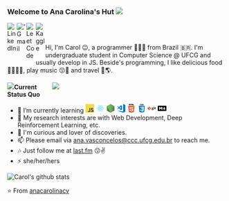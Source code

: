 ### Welcome to Ana Carolina's Hut <img src="https://media.giphy.com/media/mGcNjsfWAjY5AEZNw6/giphy.gif" width="50"></h2>

<a href="https://www.linkedin.com/in/ana-carolina-vasconcelos-2b38511ab/">
  <img align="left" alt="LinkedIn" width="22px" src="https://cdn.jsdelivr.net/npm/simple-icons@3.1.0/icons/linkedin.svg" />
</a>
<a href="mailto:ana.vasconcelos@ccc.ufcg.edu.br">
  <img align="left" alt="'Gmail" width="22px" src="https://cdn.jsdelivr.net/npm/simple-icons@3.1.0/icons/gmail.svg" />
</a>
<a href="https://www.instagram.com/ana.carolinacv/">
  <img align="left" alt="LeetCode" width="22px" src="https://cdn.jsdelivr.net/npm/simple-icons@3.1.0/icons/instagram.svg" />
</a>
<a href="https://open.spotify.com/user/22nesxwfozqgzfu5nc4fl2l6y?si=FP4CvcfdSVq6h1k10IQGFg">
  <img align="left" alt="Kaggle" width="22px" src="https://cdn.jsdelivr.net/npm/simple-icons@3.1.0/icons/spotify.svg" />
</a>

<br />
<br />

Hi, I'm Carol 😉, a programmer 👨🏻‍💻 from Brazil 🇧🇷. I'm undergraduate student in Computer Science @ UFCG and usually develop in JS. Beside's programming, I like delicious food 🥗🥩🌮🍣, play music :kissing::musical_score: and travel :rocket::earth_americas:.

<img align="right" src=https://miro.medium.com/max/1600/0*K2WLMTExLyida7OR.gif width="400">

<img src="https://media.giphy.com/media/VgCDAzcKvsR6OM0uWg/giphy.gif" width="50">**Current Status Quo**

- 🌱 I’m currently learning <code><img height="20" src="https://raw.githubusercontent.com/github/explore/80688e429a7d4ef2fca1e82350fe8e3517d3494d/topics/javascript/javascript.png"></code>
<code><img height="20" src="https://raw.githubusercontent.com/github/explore/80688e429a7d4ef2fca1e82350fe8e3517d3494d/topics/react/react.png"></code>
<code><img height="20" src="https://raw.githubusercontent.com/github/explore/80688e429a7d4ef2fca1e82350fe8e3517d3494d/topics/nodejs/nodejs.png"></code>
<code><img height="20" src="https://raw.githubusercontent.com/github/explore/80688e429a7d4ef2fca1e82350fe8e3517d3494d/topics/visual-studio-code/visual-studio-code.png"></code>
<code><img height="20" src="https://raw.githubusercontent.com/github/explore/80688e429a7d4ef2fca1e82350fe8e3517d3494d/topics/html/html.png"></code>
<code><img height="20" src="https://raw.githubusercontent.com/github/explore/80688e429a7d4ef2fca1e82350fe8e3517d3494d/topics/css/css.png"></code>
<code><img height="20" src="https://raw.githubusercontent.com/github/explore/80688e429a7d4ef2fca1e82350fe8e3517d3494d/topics/git/git.png"></code>
<code><img height="20" src="https://raw.githubusercontent.com/github/explore/80688e429a7d4ef2fca1e82350fe8e3517d3494d/topics/markdown/markdown.png"></code>
- 🤔 My research interests are with Web Development, Deep Reinforcement Learning, etc.
- :mag_right: I'm curious and lover of discoveries.
- 📫 Please email via ana.vasconcelos@ccc.ufcg.edu.br to reach me.
- :notes: Just follow me at [last.fm](https://www.last.fm/user/anacarolinacv) :kissing::v:
- :zap: she/her/hers

![Carol's github stats](https://github-readme-stats.vercel.app/api?username=anacarolinacv&count_private=true&show_icons=true&line_height=30&&title_color=ffa500&text_color=424B54&icon_color=ffa500&bg_color=FFFEFE)

⭐️ From [anacarolinacv](https://github.com/anacarolinacv)

